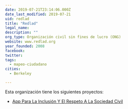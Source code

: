 ```yaml
---
date: 2019-07-21T23:14:06.000Z
date_last_modified: 2019-07-21
uid: redlad
title: "Redlad"
legal_name: 
description: ""
org_type: Organización civil sin fines de lucro (ONG)
website: www.redlad.org
year_founded: 2008
facebook: 
twitter: 
tags:
  - mapeo-ciudadano
cities: 
  - Berkeley

---
```


Esta organización tiene los siguientes proyectos:

- [App Para La Inclusión Y El Respeto A La Sociedad Civil](/i/app-para-la-inclusion-y-el-respeto-a-la-sociedad-civil.html)
